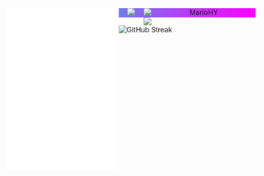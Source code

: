 <!--## Hi there 👋-->

<!--
**MarioHY/MarioHY** is a ✨ _special_ ✨ repository because its `README.md` (this file) appears on your GitHub profile.

Here are some ideas to get you started:

- 🔭 I’m currently working on ...
- 🌱 I’m currently learning ...
- 👯 I’m looking to collaborate on ...
- 🤔 I’m looking for help with ...
- 💬 Ask me about ...
- 📫 How to reach me: ...
- 😄 Pronouns: ...
- ⚡ Fun fact: ...
-->
<div align="center" style="background-color: #00dbde;background-image: linear-gradient(90deg, #00dbde 0%, #fc00ff 100%);">
  <!-- action auto generate -->
  <img src="https://github.com/MarioHY/metrics/blob/master/github-metrics.svg" align="left" width="45%" height="" />
  <!-- 小人，网友自建的网站 -->
  <img src="https://api.likepoems.com/counter/get/@MarioHY" alt="MarioHY" align="right" width="45%" height=""/>
  <img src="https://streak-stats.demolab.com/?user=MarioHY align="right" width="45%" height=""/>

  <!-- 评级 -->
  <img src="https://github-readme-stats.vercel.app/api?username=MarioHY&show_icons=true&theme=synthwave" align="right" width="45%" height="" />
</div>

![GitHub Streak](https://streak-stats.demolab.com/?user=Mariohy)

<!-- ![Metrics](/github-metrics.svg) -->


<!-- ![MarioHY's GitHub stats](https://github-readme-stats.vercel.app/api?username=MarioHY) -->


<!-- ![Ashutosh's github activity graph](https://github-readme-activity-graph.vercel.app/graph?username=MarioHY) -->

